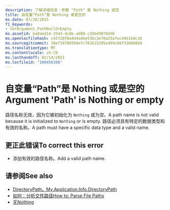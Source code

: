 ```yaml
---
description: 了解详细信息：参数 "Path" 是 Nothing 或空
title: 自变量“Path”是 Nothing 或是空的
ms.date: 07/20/2015
f1_keywords:
- vbrArgument_PathNullOrEmpty
ms.assetid: ba8aed14-2543-4c8e-ad88-c35b49078dd6
ms.openlocfilehash: c45720f8a4d4adee53bc3e78a25afec44616dc36
ms.sourcegitcommit: 10e719780594efc781b15295e499c66f316068b8
ms.translationtype: MT
ms.contentlocale: zh-CN
ms.lasthandoff: 02/14/2021
ms.locfileid: "100456388"
---
```

# <a name="argument-path-is-nothing-or-empty"></a><span data-ttu-id="26430-103">自变量“Path”是 Nothing 或是空的</span><span class="sxs-lookup"><span data-stu-id="26430-103">Argument 'Path' is Nothing or empty</span></span>

<span data-ttu-id="26430-104">路径名称无效，因为它被初始化为 `Nothing` 或为空。</span><span class="sxs-lookup"><span data-stu-id="26430-104">A path name is not valid because it is initialized to `Nothing` or is empty.</span></span> <span data-ttu-id="26430-105">路径必须具有特定的数据类型和有效的名称。</span><span class="sxs-lookup"><span data-stu-id="26430-105">A path must have a specific data type and a valid name.</span></span>  
  
## <a name="to-correct-this-error"></a><span data-ttu-id="26430-106">更正此错误</span><span class="sxs-lookup"><span data-stu-id="26430-106">To correct this error</span></span>  
  
- <span data-ttu-id="26430-107">添加有效的路径名称。</span><span class="sxs-lookup"><span data-stu-id="26430-107">Add a valid path name.</span></span>  
  
## <a name="see-also"></a><span data-ttu-id="26430-108">请参阅</span><span class="sxs-lookup"><span data-stu-id="26430-108">See also</span></span>

- [<span data-ttu-id="26430-109">DirectoryPath。</span><span class="sxs-lookup"><span data-stu-id="26430-109">My.Application.Info.DirectoryPath</span></span>](xref:Microsoft.VisualBasic.ApplicationServices.AssemblyInfo.DirectoryPath)
- [<span data-ttu-id="26430-110">如何：分析文件路径</span><span class="sxs-lookup"><span data-stu-id="26430-110">How to: Parse File Paths</span></span>](../developing-apps/programming/drives-directories-files/how-to-parse-file-paths.md)
- [<span data-ttu-id="26430-111">无</span><span class="sxs-lookup"><span data-stu-id="26430-111">Nothing</span></span>](../language-reference/nothing.md)
